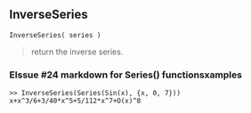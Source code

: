 ## InverseSeries

```
InverseSeries( series )
```

> return the inverse series.

### EIssue #24 markdown for Series() functionsxamples

```
>> InverseSeries(Series(Sin(x), {x, 0, 7}))
x+x^3/6+3/40*x^5+5/112*x^7+O(x)^8
```

